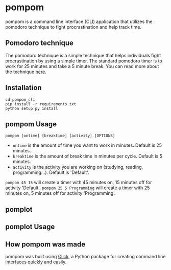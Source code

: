 # pompom

pompom is a command line interface (CLI) application that utilizes the pomodoro technique to fight procrastination and help track time.

## Pomodoro technique

The pomodoro technique is a simple technique that helps individuals fight procrastination by using a simple timer.
The standard pomodoro timer is to work for 25 minutes and take a 5 minute break. You can read more about the technique [here](https://en.wikipedia.org/wiki/Pomodoro_Technique "Pomodoro Technique").

## Installation

<!--`pip install pompom`

OR-->

```git clone https://github.com/connortoliver/pompom
cd pompom_cli
pip install -r requirements.txt
python setup.py install
```

## pompom Usage

`pompom [ontime] [breaktime] [activity] [OPTIONS]`

- `ontime` is the amount of time you want to work in minutes. Default is 25 minutes.
- `breaktime` is the amount of break time in minutes per cycle. Default is 5 minutes.
- `activity` is the activity you are working on (studying, reading, programming...). Default is 'Default'.

`pompom 45 15` will create a timer with 45 minutes on, 15 minutes off for activity 'Default'.
`pompom 25 5 Programming` will create a timer with 25 minutes on, 5 minutes off for activity 'Programming'.

## pomplot

<!--Update with pomplot information-->

## pomplot Usage

<!--Update with pomplot usage-->

## How pompom was made

pompom was built using [Click](https://pypi.org/project/click/ "Click on PyPI"), a Python package for creating command line interfaces quickly and easily.